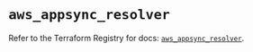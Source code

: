 # `aws_appsync_resolver`

Refer to the Terraform Registry for docs: [`aws_appsync_resolver`](https://registry.terraform.io/providers/hashicorp/aws/5.59.0/docs/resources/appsync_resolver).
